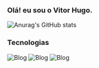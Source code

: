 ### Olá! eu sou o Vitor Hugo.



![Anurag's GitHub stats](https://github-readme-stats.vercel.app/api?username=vitorhugozj&show_icons=true&theme=radical)


### Tecnologias 

![Blog](https://img.shields.io/badge/JavaScript-F7DF1E?style=for-the-badge&logo=javascript&logoColor=black)
![Blog](https://img.shields.io/badge/Java-ED8B00?style=for-the-badge&logo=openjdk&logoColor=white)
![Blog](https://img.shields.io/badge/MySQL-00000F?style=for-the-badge&logo=mysql&logoColor=white)

